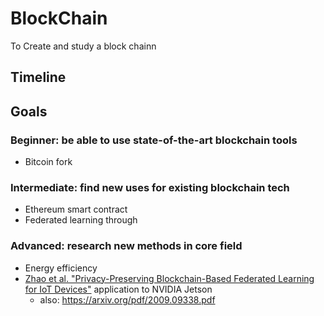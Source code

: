 # BlockChain
To Create and study a block chainn

## Timeline

## Goals

### Beginner: be able to use state-of-the-art blockchain tools
+ Bitcoin fork

### Intermediate: find new uses for existing blockchain tech
+ Ethereum smart contract
+ Federated learning through 

### Advanced: research new methods in core field
+ Energy efficiency
+ [Zhao et al. "Privacy-Preserving Blockchain-Based Federated Learning for IoT Devices"](https://arxiv.org/pdf/1906.10893.pdf) application to NVIDIA Jetson
  + also: https://arxiv.org/pdf/2009.09338.pdf
